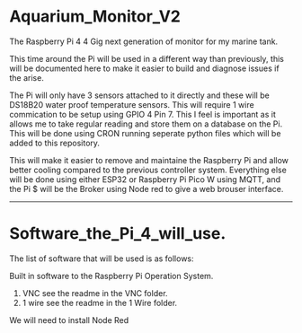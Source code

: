 # Aquarium_Monitor_V2
 The Raspberry Pi 4 4 Gig next generation of monitor for my marine tank.

 This time around the Pi will be used in a different way than previously, this will be documented here to make it easier to build and diagnose issues if the arise.

 The Pi will only have 3 sensors attached to it directly and these will be DS18B20 water proof temperature sensors. This will require 1 wire commication to be setup using GPIO 4 Pin 7.
 This I feel is important as it allows me to take regular reading and store them on a database on the Pi. This will be done using CRON running seperate python files which will be added to this repository.

 This will make it easier to remove and maintaine the Raspberry Pi and allow better cooling compared to the previous controller system. Everything else will be done using either ESP32 or Raspberry Pi Pico W using MQTT,
  and the Pi $ will be the Broker using Node red to give a web brouser interface.

 ------

 # Software_the_Pi_4_will_use.

 The list of software that will be used is as follows:

 Built in software to the Raspberry Pi Operation System.

 1. VNC see the readme in the VNC folder.
 2. 1 wire  see the readme in the 1 Wire folder.

 We will need to install Node Red
